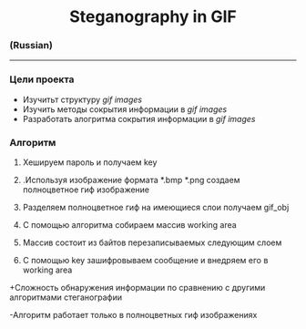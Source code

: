 # <h1 align="center"> Steganography in GIF
### (Russian)
___


### __Цели проекта__
+ Изучитьт структуру _gif images_
+ Изучить методы сокрытия информации в _gif images_
+ Разработать алогритма сокрытия информации в _gif images_







### __Алгоритм__
1. Хешируем пароль и получаем key



2. .Используя изображение формата *.bmp *.png создаем полноцветное гиф изображение



  
3. Разделяем полноцветное гиф на имеющиеся слои получаем gif_obj
  
  

  
  
4. С помощью алгоритма собираем массив working area 
5. Массив  состоит из байтов перезаписываемых следующим слоем




6. С помощью key зашифровываем сообщение и внедряем его в working area
  
  
  

+Сложность обнаружения информации по сравнению с другими алгоритмами стеганографии

-Алгоритм работает только в полноцветных гиф изображениях